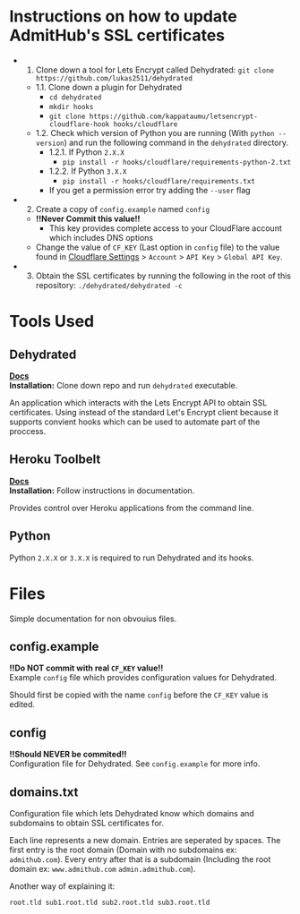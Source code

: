 # Instructions on how to update AdmitHub's SSL certificates
- 1. Clone down a tool for Lets Encrypt called Dehydrated: `git clone https://github.com/lukas2511/dehydrated`
	- 1.1. Clone down a plugin for Dehydrated
		- `cd dehydrated`
		- `mkdir hooks`
		- `git clone https://github.com/kappataumu/letsencrypt-cloudflare-hook hooks/cloudflare`
	- 1.2. Check which version of Python you are running (With `python --version`) and run the following command in the `dehydrated` directory.
		- 1.2.1. If Python `2.X.X`
			- `pip install -r hooks/cloudflare/requirements-python-2.txt`
		- 1.2.2. If Python `3.X.X`
			- `pip install -r hooks/cloudflare/requirements.txt`
		- If you get a permission error try adding the `--user` flag
- 2. Create a copy of `config.example` named `config`
	- **!!Never Commit this value!!**
		- This key provides complete access to your CloudFlare account which includes DNS options
	- Change the value of `CF_KEY` (Last option in `config` file) to the value found in [Cloudflare Settings](https://www.cloudflare.com/a/account/my-account) > `Account` > `API Key` > `Global API Key`.
- 3. Obtain the SSL certificates by running the following in the root of this repository: `./dehydrated/dehydrated -c`

# Tools Used
## Dehydrated
**[Docs](https://dehydrated.de)**  
**Installation:** Clone down repo and run `dehydrated` executable.  

An application which interacts with the Lets Encrypt API to obtain SSL
certificates. Using instead of the standard Let's Encrypt client
because it supports convient hooks which can be used to automate part of the proccess.

## Heroku Toolbelt
**[Docs](https://devcenter.heroku.com/articles/heroku-cli)**  
**Installation:** Follow instructions in documentation.  

Provides control over Heroku applications from the command line.

## Python
Python `2.X.X` or `3.X.X` is required to run Dehydrated and its hooks.

# Files
Simple documentation for non obvouius files.

## config.example
**!!Do NOT commit with real `CF_KEY` value!!**  
Example `config` file which provides configuration values for Dehydrated.  

Should first be copied with the name `config` before the `CF_KEY` value
is edited.

## config
**!!Should NEVER be commited!!**  
Configuration file for Dehydrated. See `config.example` for more info.

## domains.txt
Configuration file which lets Dehydrated know which domains and subdomains to obtain SSL certificates for.

Each line represents a new domain. Entries are seperated by spaces.
The first entry is the root domain (Domain with no subdomains ex: `admithub.com`). Every entry after that is a subdomain (Including the
root domain ex: `www.admithub.com` `admin.admithub.com`).  

Another way of explaining it:
```
root.tld sub1.root.tld sub2.root.tld sub3.root.tld
```
